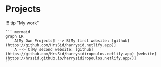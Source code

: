 # Projects

!!! tip "My work"

    ``` mermaid
    graph LR
        A[My Own Projects] --> B[My first website: [github](https://github.com/HrsSid/harrysid.netlify.app)]
        A --> C[My second website: [github](https://github.com/HrsSid/harrysidiropoulos.netlify.app) [website](https://hrssid.github.io/harrysidiropoulos.netlify.app/)]
    ```